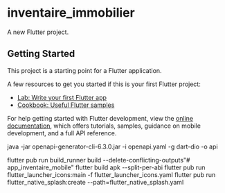 # inventaire_immobilier

A new Flutter project.

## Getting Started

This project is a starting point for a Flutter application.

A few resources to get you started if this is your first Flutter project:

- [Lab: Write your first Flutter app](https://docs.flutter.dev/get-started/codelab)
- [Cookbook: Useful Flutter samples](https://docs.flutter.dev/cookbook)

For help getting started with Flutter development, view the
[online documentation](https://docs.flutter.dev/), which offers tutorials,
samples, guidance on mobile development, and a full API reference.

java -jar openapi-generator-cli-6.3.0.jar -i openapi.yaml -g dart-dio -o api

flutter pub run build_runner build --delete-conflicting-outputs"# app_inventaire_mobile" 
flutter build apk --split-per-abi
flutter pub run flutter_launcher_icons:main -f flutter_launcher_icons.yaml
flutter pub run flutter_native_splash:create --path=flutter_native_splash.yaml
